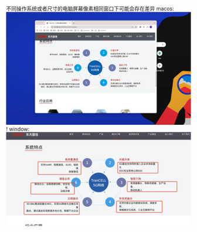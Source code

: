 不同操作系统或者尺寸的电脑屏幕像素相同窗口下可能会存在差异
macos:
![alt text](./images/image.png)!
window:
![alt text](./images/image-1.png)